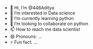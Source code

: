 - 👋 Hi, I’m @448Aditya
- 👀 I’m interested in Data science
- 🌱 I’m currently learning python
- 💞️ I’m looking to collaborate on python
- 📫 How to reach me data scientist 
- 😄 Pronouns: ...
- ⚡ Fun fact: ...

<!---
448Aditya/448Aditya is a ✨ special ✨ repository because its `README.md` (this file) appears on your GitHub profile.
You can click the Preview link to take a look at your changes.
--->
